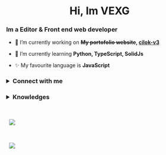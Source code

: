 <h1 align="center" >Hi, Im VEXG</h1>
<h3>Im a Editor & Front end web developer</h3>

- 🔭 I’m currently working on **~~My portofolio website~~, [cilok-v3](https://github.com/VEXG/cilok-v3)**

- 🌱 I’m currently learning **Python, TypeScript, SolidJs**

- ✨ My favourite language is **JavaScript**
<h3>
    <details>
        <summary align="left">Connect with me</summary><h3>
        <a target="_blank" href="https://www.instagram.com/h_3loo/">
            <img src="https://img.shields.io/badge/instagram-svg?&style=for-the-badge&logo=instagram&logoColor=white&color=dd336d" alt="Instagram">
        </a>
    </details>
</h3>
<h3>
    <details>
        <summary align="left">Knowledges</summary><br>
            <img src="https://img.shields.io/badge/html-svg?&style=for-the-badge&logo=html5&logoColor=white&color=eb6329" alt="HTML">
            <img src="https://img.shields.io/badge/css-svg?&style=for-the-badge&logo=css3&logoColor=white&color=006db5" alt="CSS">
            <img src="https://img.shields.io/badge/javascript-svg?&style=for-the-badge&logo=javascript&logoColor=black&color=e9d54c" alt="Javascript">
            <img src="https://img.shields.io/badge/typescript-svg?&style=for-the-badge&logo=typescript&logoColor=white&color=3178c6" alt="Typescript">
            <img src="https://img.shields.io/badge/python-svg?&style=for-the-badge&logo=python&logoColor=white&color=3371a3" alt="Python">
            <img src="https://img.shields.io/badge/c++-svg?&style=for-the-badge&logo=cplusplus&logoColor=white&color=00599d" alt="C++">
    </details>
</h3>
<br>
<p>
    &nbsp;
    <img align="center" src="https://github-readme-stats.vercel.app/api?username=VEXG&show_icons=true&locale=en&count_private=true&theme=github_dark"/>
</p>
<br>
<p>
    &nbsp;
    <img align="center" src="https://github-readme-stats.vercel.app/api/top-langs/?username=VEXG&show_icons=true&locale=en&count_private=true&layout=compact&theme=github_dark"/>
</p>